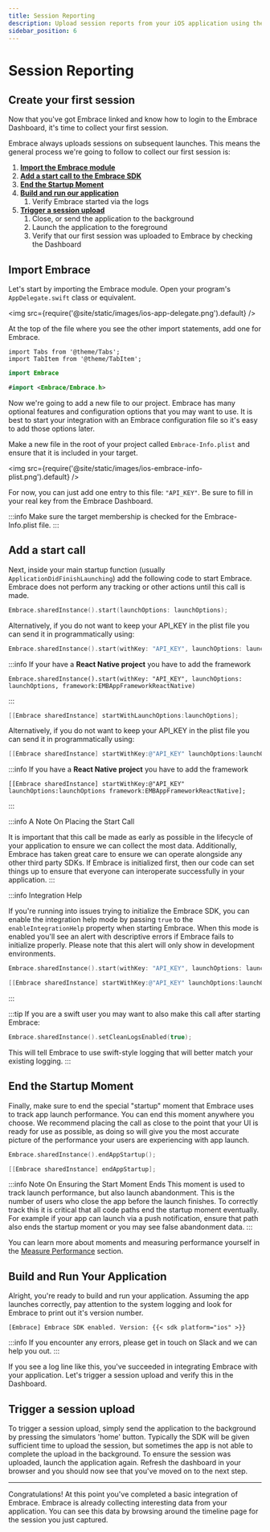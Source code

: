```yaml
---
title: Session Reporting
description: Upload session reports from your iOS application using the Embrace SDK
sidebar_position: 6
---
```


# Session Reporting

## Create your first session

Now that you've got Embrace linked and know how to login to the Embrace Dashboard, it's time to collect your first session.  

Embrace always uploads sessions on subsequent launches. This means the general process we're going to follow to collect our first session is:

1. [**Import the Embrace module**](/ios/integration/session-reporting#import-embrace)
1. [**Add a start call to the Embrace SDK**](/ios/integration/session-reporting#add-a-start-call)
1. [**End the Startup Moment**](/ios/integration/session-reporting#end-the-startup-moment)
1. [**Build and run our application**](/ios/integration/session-reporting#build-and-run-your-application)
    1. Verify Embrace started via the logs
1. [**Trigger a session upload**](/ios/integration/session-reporting#trigger-a-session-upload)
    1. Close, or send the application to the background
    1. Launch the application to the foreground
    1. Verify that our first session was uploaded to Embrace by checking the Dashboard

## Import Embrace

Let's start by importing the Embrace module. Open your program's
`AppDelegate.swift` class or equivalent.

<img src={require('@site/static/images/ios-app-delegate.png').default} />

At the top of the file where you see the other import statements, add one for
Embrace.

```mdx-code-block
import Tabs from '@theme/Tabs';
import TabItem from '@theme/TabItem';
```

<Tabs groupId="ios-language" queryString="ios-language">
<TabItem value="swift" label="Swift">

```swift
import Embrace
```

</TabItem>

<TabItem value="objectivec" label="Objective-C">

```swift
#import <Embrace/Embrace.h>
```

</TabItem>
</Tabs>

Now we're going to add a new file to our project. Embrace has many optional
features and configuration options that you may want to use. It is best to
start your integration with an Embrace configuration file so it's easy to add
those options later. 

Make a new file in the root of your project called `Embrace-Info.plist` and ensure
that it is included in your target.

<img src={require('@site/static/images/ios-embrace-info-plist.png').default} />
 
For now, you can just add one entry to this file: `"API_KEY"`. Be sure to fill in your real key from the Embrace Dashboard.

:::info
Make sure the target membership is checked for the Embrace-Info.plist file.
:::

## Add a start call

Next, inside your main startup function (usually `ApplicationDidFinishLaunching`) add the following code to start Embrace. Embrace does not perform any tracking or other actions until this call is made.

<Tabs groupId="ios-language" queryString="ios-language">
<TabItem value="swift" label="Swift">

```swift
Embrace.sharedInstance().start(launchOptions: launchOptions);
```

Alternatively, if you do not want to keep your API_KEY in the plist file you can send it in programmatically using:

```swift
Embrace.sharedInstance().start(withKey: "API_KEY", launchOptions: launchOptions)
```

:::info
If your have a **React Native project** you have to add the framework
``` React Native
Embrace.sharedInstance().start(withKey: "API_KEY", launchOptions: launchOptions, framework:EMBAppFrameworkReactNative)
```
:::

</TabItem>

<TabItem value="objectivec" label="Objective-C">

```objectivec
[[Embrace sharedInstance] startWithLaunchOptions:launchOptions];
```

Alternatively, if you do not want to keep your API_KEY in the plist file you can send it in programmatically using:

```objectivec
[[Embrace sharedInstance] startWithKey:@"API_KEY" launchOptions:launchOptions];
```
:::info
If you have a **React Native project** you have to add the framework
``` React Native
[[Embrace sharedInstance] startWithKey:@"API_KEY" launchOptions:launchOptions framework:EMBAppFrameworkReactNative];
```
:::
</TabItem>

</Tabs>

:::info A Note On Placing the Start Call

It is important that this call be made as early as possible in the lifecycle of
your application to ensure we can collect the most data. Additionally,
Embrace has taken great care to ensure we can operate alongside any other third
party SDKs. If Embrace is initialized first, then our code can set things up to
ensure that everyone can interoperate successfully in your application.
:::

:::info Integration Help

If you're running into issues trying to initialize the Embrace SDK, you can enable
the integration help mode by passing `true` to the `enableIntegrationHelp` property
when starting Embrace.
When this mode is enabled you'll see an alert with descriptive errors if Embrace
fails to initialize properly.
Please note that this alert will only show in development environments.

<Tabs groupId="ios-language" queryString="ios-language">
<TabItem value="swift" label="Swift">

```swift
Embrace.sharedInstance().start(withKey: "API_KEY", launchOptions: launchOptions, framework: .native, enableIntegrationHelp: true)
```
</TabItem>

<TabItem value="objectivec" label="Objective-C">

```objectivec
[[Embrace sharedInstance] startWithKey:@"API_KEY" launchOptions:launchOptions framework:EMBAppFrameworkNative enableIntegrationHelp:YES];
```
</TabItem>

</Tabs>

:::

:::tip
If you are a swift user you may want to also make this call after starting Embrace:

```swift
Embrace.sharedInstance().setCleanLogsEnabled(true);
```

This will tell Embrace to use swift-style logging that will better match your existing logging.
:::

## End the Startup Moment

Finally, make sure to end the special "startup" moment that Embrace uses to track
app launch performance. You can end this moment anywhere you choose. We
recommend placing the call as close to the point that your UI is ready for use
as possible, as doing so will give you the most accurate picture of the
performance your users are experiencing with app launch.

<Tabs groupId="ios-language" queryString="ios-language">
<TabItem value="swift" label="Swift">

```swift
Embrace.sharedInstance().endAppStartup();
```

</TabItem>

<TabItem value="objectivec" label="Objective-C">

```objectivec
[[Embrace sharedInstance] endAppStartup];
```

</TabItem>
</Tabs>

:::info Note On Ensuring the Start Moment Ends
This moment is used to track launch performance, but also launch abandonment. This is the 
number of users who close the app before the launch finishes. To correctly track this
it is critical that all code paths end the startup moment eventually. For example if your
app can launch via a push notification, ensure that path also ends the startup moment or you
may see false abandonment data.
:::

You can learn more about moments and measuring performance yourself in the
[Measure Performance](/ios/features/performance-monitoring) section.

## Build and Run Your Application

Alright, you're ready to build and run your application. Assuming the app launches
correctly, pay attention to the system logging and look for Embrace to print out
it's version number.

```
[Embrace] Embrace SDK enabled. Version: {{< sdk platform="ios" >}}
```

:::info
If you encounter any errors, please get in touch on Slack and we can help you out.
:::

If you see a log line like this, you've succeeded in integrating Embrace with
your application. Let's trigger a session upload and verify this in the
Dashboard.

## Trigger a session upload

To trigger a session upload, simply send the application to the background by pressing
the simulators 'home' button. Typically the SDK will be given sufficient time to upload 
the session, but sometimes the app is not able to complete the upload in the background. 
To ensure the session was uploaded, launch the application again. Refresh the dashboard in 
your browser and you should now see that you've moved on to the next step.

---

Congratulations! At this point you've completed a basic integration of Embrace.
Embrace is already collecting interesting data from your application. You can
see this data by browsing around the timeline page for the session you just captured.
